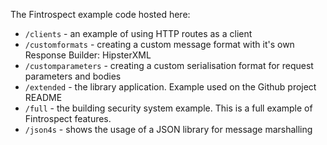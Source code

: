 The Fintrospect example code hosted here:

- ```/clients```	- an example of using HTTP routes as a client
- ```/customformats```	- creating a custom message format with it's own Response Builder: HipsterXML
- ```/customparameters```	- creating a custom serialisation format for request parameters and bodies
- ```/extended```	- the library application. Example used on the Github project README
- ```/full```	- the building security system example. This is a full example of Fintrospect features.
- ```/json4s```	- shows the usage of a JSON library for message marshalling
